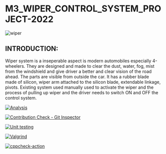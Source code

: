 # M3_WIPER_CONTROL_SYSTEM_PROJECT-2022

![wiper](https://user-images.githubusercontent.com/101571637/168277342-1c88334f-2e36-494f-b66f-4cad0d07270f.gif)

<h2>INTRODUCTION:</h2>

Wiper system is a inseperable aspect is modern automobiles especially 4-wheelers. They are designed and made to clear the dust, water, fog, mist from the windshield and give driver a better and clear vision of the road ahead. The parts are visible from outside the car. It has a rubber blade made of silicon, wiper arm attached to the silicon blade, extendable linkage, pivots. Existing system used manually used to activate the wiper and the process of pulling up wiper and the driver needs to switch ON and OFF the control system.

[![Analysis](https://github.com/Govindharaju19/M3_WIPER_CONTROL_SYSTEM_PROJECT-2022/actions/workflows/Analysis.yml/badge.svg)](https://github.com/Govindharaju19/M3_WIPER_CONTROL_SYSTEM_PROJECT-2022/actions/workflows/Analysis.yml)

[![Contribution Check - Git Inspector](https://github.com/Govindharaju19/M3_WIPER_CONTROL_SYSTEM_PROJECT-2022/actions/workflows/Git%20inspector.yml/badge.svg)](https://github.com/Govindharaju19/M3_WIPER_CONTROL_SYSTEM_PROJECT-2022/actions/workflows/Git%20inspector.yml)

[![Unit testing](https://github.com/Govindharaju19/M3_WIPER_CONTROL_SYSTEM_PROJECT-2022/actions/workflows/unit_Testing.yml/badge.svg)](https://github.com/Govindharaju19/M3_WIPER_CONTROL_SYSTEM_PROJECT-2022/actions/workflows/unit_Testing.yml)

[![Valgrind](https://github.com/Govindharaju19/M3_WIPER_CONTROL_SYSTEM_PROJECT-2022/actions/workflows/Valgrind.yml/badge.svg)](https://github.com/Govindharaju19/M3_WIPER_CONTROL_SYSTEM_PROJECT-2022/actions/workflows/Valgrind.yml)

[![cppcheck-action](https://github.com/Govindharaju19/M3_WIPER_CONTROL_SYSTEM_PROJECT-2022/actions/workflows/cpp%20check.yml/badge.svg)](https://github.com/Govindharaju19/M3_WIPER_CONTROL_SYSTEM_PROJECT-2022/actions/workflows/cpp%20check.yml)

